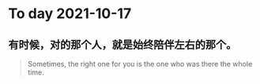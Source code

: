 
# To day 2021-10-17


## 有时候，对的那个人，就是始终陪伴左右的那个。
> Sometimes, the right one for you is the one who was there the whole time.

    